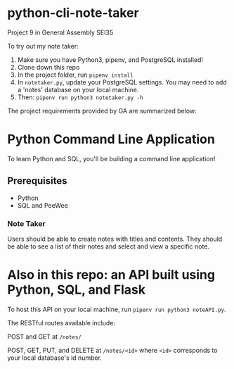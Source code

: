 # python-cli-note-taker

Project 9 in General Assembly SEI35

To try out my note taker:

1. Make sure you have Python3, pipenv, and PostgreSQL installed!
1. Clone down this repo
1. In the project folder, run `pipenv install`
1. In `notetaker.py`, update your PostgreSQL settings. You may need to add a 'notes' database on your local machine.
1. Then: `pipenv run python3 notetaker.py -h`

The project requirements provided by GA are summarized below:

# Python Command Line Application

To learn Python and SQL, you'll be building a command line application!

## Prerequisites

- Python
- SQL and PeeWee

### Note Taker

Users should be able to create notes with titles and contents. They should be able to see a list of their notes and select and view a specific note.

# Also in this repo: an API built using Python, SQL, and Flask

To host this API on your local machine, run `pipenv run python3 noteAPI.py`.

The RESTful routes available include:

POST and GET at `/notes/`

POST, GET, PUT, and DELETE at `/notes/<id>` where `<id>` corresponds to your local database's id number.

